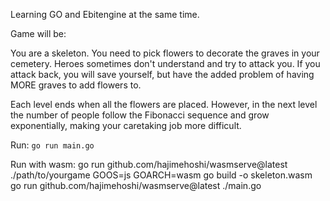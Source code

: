 Learning GO and Ebitengine at the same time.

Game will be:

You are a skeleton. You need to pick flowers to decorate the graves in your cemetery. Heroes sometimes don't understand and try to attack you. If you attack back, you will save yourself, but have the added problem of having MORE graves to add flowers to.

Each level ends when all the flowers are placed. However, in the next level the number of people follow the Fibonacci sequence and grow exponentially, making your caretaking job more difficult.

Run:
`go run main.go`

Run with wasm:
go run github.com/hajimehoshi/wasmserve@latest ./path/to/yourgame
GOOS=js GOARCH=wasm go build -o skeleton.wasm      
go run github.com/hajimehoshi/wasmserve@latest ./main.go

